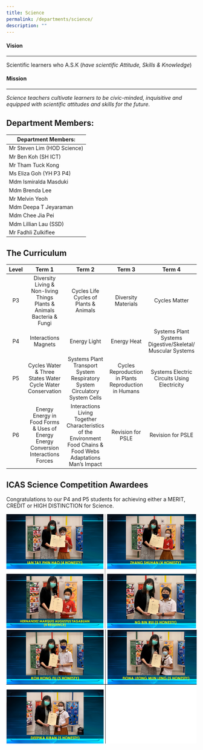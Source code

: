 ```yaml
---
title: Science
permalink: /departments/science/
description: ""
---
```

#### Vision
------

Scientific learners who A.S.K (_have scientific Attitude, Skills &amp; Knowledge_)

#### Mission
-------

_Science teachers cultivate learners to be civic-minded, inquisitive and equipped with scientific attitudes and skills for the future._

## Department Members:

| Department Members: |
|---|
| Mr Steven Lim (HOD Science) |
| Mr Ben Koh (SH ICT) |
| Mr Tham Tuck Kong |
| Ms Eliza Goh (YH P3 P4) |
| Mdm Ismiralda Masduki |
| Mdm Brenda Lee |
| Mr Melvin Yeoh |
| Mdm Deepa T Jeyaraman |
| Mdm Chee Jia Pei |
| Mdm Lillian Lau (SSD) |
| Mr Fadhli Zulkiflee |
			

## The Curriculum

| Level | Term 1 | Term 2 | Term 3 | Term 4 |
|:---:|:---:|:---:|:---:|:---:|
| P3 | Diversity Living & Non-living Things  Plants & Animals  Bacteria & Fungi | Cycles Life Cycles of Plants & Animals | Diversity Materials | Cycles Matter |
| P4 | Interactions Magnets | Energy Light | Energy Heat | Systems Plant Systems  Digestive/Skeletal/ Muscular Systems |
| P5 | Cycles Water & Three States  Water Cycle  Water Conservation | Systems Plant Transport System  Respiratory System  Circulatory System Cells | Cycles Reproduction in Plants  Reproduction in Humans | Systems Electric Circuits  Using Electricity |
| P6 | Energy  Energy in Food  Forms & Uses of Energy  Energy Conversion  Interactions Forces | Interactions Living Together  Characteristics of the Environment  Food Chains & Food Webs  Adaptations  Man’s Impact | Revision for PSLE | Revision for PSLE |

## ICAS Science Competition Awardees

Congratulations to our P4 and P5 students for achieving either a MERIT, CREDIT or HIGH DISTINCTION for Science.

<img src="/images/science1.png" alt="">
<img src="/images/science2.png" alt="">